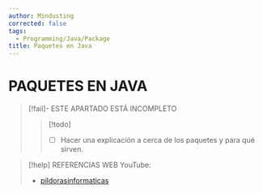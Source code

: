 ```yaml
---
author: Mindusting
corrected: false
tags:
  - Programming/Java/Package
title: Paquetes en Java
---
```


# PAQUETES EN JAVA

> [!fail]- ESTE APARTADO ESTÁ INCOMPLETO
> > [!todo]
> > - [ ] Hacer una explicación a cerca de los paquetes y para qué sirven.

> [!help] REFERENCIAS WEB
> YouTube:
> - [pildorasinformaticas]()
